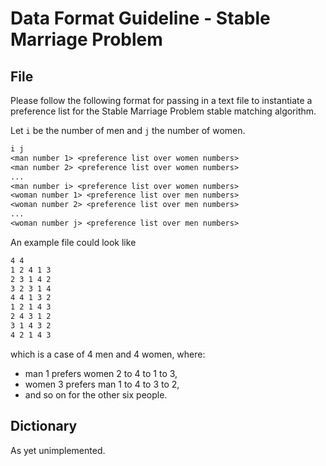 # Data Format Guideline - Stable Marriage Problem

## File

Please follow the following format for passing in a text file to instantiate a preference list for the Stable Marriage Problem stable matching algorithm. 

Let `i` be the number of men and `j` the number of women.

```txt
i j
<man number 1> <preference list over women numbers>
<man number 2> <preference list over women numbers>
...
<man number i> <preference list over women numbers>
<woman number 1> <preference list over men numbers>
<woman number 2> <preference list over men numbers>
...
<woman number j> <preference list over men numbers>
```

An example file could look like

```txt
4 4
1 2 4 1 3
2 3 1 4 2
3 2 3 1 4
4 4 1 3 2
1 2 1 4 3
2 4 3 1 2
3 1 4 3 2
4 2 1 4 3
```

which is a case of 4 men and 4 women, where:

- man 1 prefers women 2 to 4 to 1 to 3,
- women 3 prefers man 1 to 4 to 3 to 2,
- and so on for the other six people.

## Dictionary

As yet unimplemented.